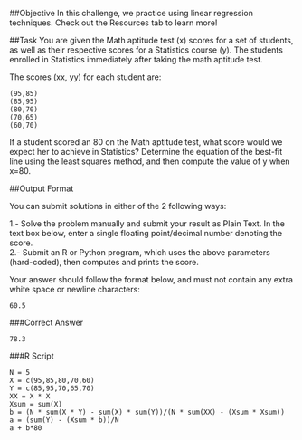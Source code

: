 ##Objective 
In this challenge, we practice using linear regression techniques. Check out the Resources tab to learn more!

##Task 
You are given the Math aptitude test (x) scores for a set of students, as well as their respective scores for a Statistics course (y). The students enrolled in Statistics immediately after taking the math aptitude test.

The scores (xx, yy) for each student are:

```
(95,85)  
(85,95)  
(80,70)  
(70,65)  
(60,70)  
```
If a student scored an 80 on the Math aptitude test, what score would we expect her to achieve in Statistics? Determine the equation of the best-fit line using the least squares method, and then compute the value of y when x=80.

##Output Format

You can submit solutions in either of the 2 following ways:

  1.- Solve the problem manually and submit your result as Plain Text. In the text box below, enter a single floating point/decimal number denoting the score.  
  2.- Submit an R or Python program, which uses the above parameters (hard-coded), then computes and prints the score.  

Your answer should follow the format below, and must not contain any extra white space or newline characters:

```
60.5  
```

###Correct Answer
```
78.3
```

###R Script
```
N = 5  
X = c(95,85,80,70,60)  
Y = c(85,95,70,65,70)  
XX = X * X  
Xsum = sum(X)  
b = (N * sum(X * Y) - sum(X) * sum(Y))/(N * sum(XX) - (Xsum * Xsum))  
a = (sum(Y) - (Xsum * b))/N  
a + b*80  
```

